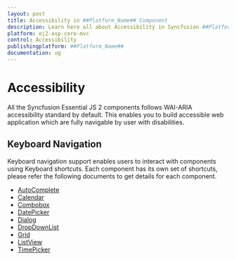 ```yaml
---
layout: post
title: Accessibility in ##Platform_Name## Component
description: Learn here all about Accessibility in Syncfusion ##Platform_Name## component of Syncfusion Essential JS 2 and more.
platform: ej2-asp-core-mvc
control: Accessibility
publishingplatform: ##Platform_Name##
documentation: ug
---
```


# Accessibility

All the Syncfusion Essential JS 2 components follows WAI-ARIA accessibility standard by default. This enables you to build accessible web application which are fully navigable by user with disabilities.

## Keyboard Navigation

Keyboard navigation support enables users to interact with components using Keyboard shortcuts. Each component has its own set of shortcuts, please refer the following documents to get details for each component.

* [AutoComplete](./auto-complete/accessibility)
* [Calendar](./calendar/accessibility)
* [Combobox](./combo-box/accessibility)
* [DatePicker](./datepicker/accessibility)
* [Dialog](./dialog/accessibility)
* [DropDownList](./drop-down-list/accessibility)
* [Grid](./grid/accessibility)
* [ListView](./listview/accessibility)
* [TimePicker](./timepicker/accessibility)